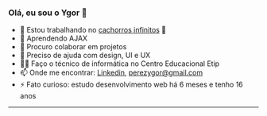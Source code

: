 ### Olá, eu sou o Ygor 👋

- 🔭 Estou trabalhando no [cachorros infinitos](https://github.com/YgorPerez/cachorros-infinitos) :dog:
- 🌱 Aprendendo AJAX
- 👯 Procuro colaborar em projetos
- 🤔 Preciso de ajuda com design, UI e UX
- 👨‍🎓 Faço o técnico de informática no Centro Educacional Etip
- 📫 Onde me encontrar: [Linkedin](https://www.linkedin.com/in/ygor-perez-de-oliveira/), perezygor@gmail.com
- ⚡ Fato curioso: estudo desenvolvimento web há 6 meses e tenho 16 anos
---
 
